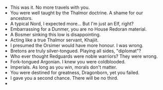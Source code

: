 - This was it. No more travels with you.
- You were well taught by the Thalmor doctrine. A shame for our ancestors. 
- A typical Nord, I expected more... But I'm just an Elf, right?
- Embarrassing for a Dunmer, you are no House Redoran material.
- A Bosmer sinking this low is disappointing.
- Acting like a true Thalmor servant, Khajiit.
- I presumed the Orsimer would have more honour. I was wrong.
- Bretons are truly silver-tongued. Playing all sides, "diplomat"?
- Who ever thought Redguards were noble warriors? They were wrong.
- Fork-tongued Argonian. I knew you were coldblooded.
- Imperials. As long as you win, morals don't matter. 
- You were destined for greatness, Dragonborn, yet you failed.
- I gave you a second chance. There will be no third. 
-
